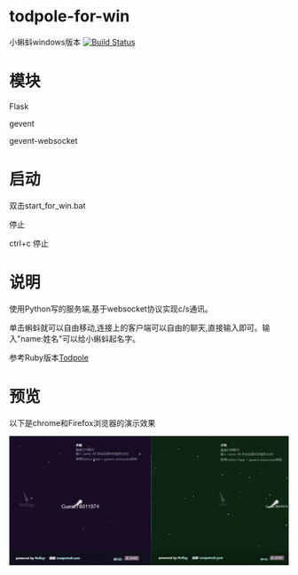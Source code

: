 # todpole-for-win
小蝌蚪windows版本
[![Build Status](https://travis-ci.com/rui7157/Todpole-python.svg?branch=master)](https://travis-ci.com/rui7157/Todpole-python)


模块
=====

Flask

gevent

gevent-websocket

启动
=====

双击start_for_win.bat

停止

ctrl+c 停止

说明
===

使用Python写的服务端,基于websocket协议实现c/s通讯。

单击蝌蚪就可以自由移动,连接上的客户端可以自由的聊天,直接输入即可。输入"name:姓名"可以给小蝌蚪起名字。

参考Ruby版本[Todpole](http://rumpetroll.com/)

预览
===

以下是chrome和Firefox浏览器的演示效果

![demo](https://github.com/rui7157/Todpole-python/blob/master/demo.gif)
